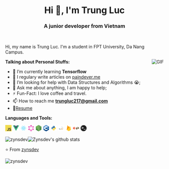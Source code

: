 <h1 align="center">Hi 👋, I'm Trung Luc</h1>
<h3 align="center">A junior developer from Vietnam</h3>


<br />

Hi, my name is Trung Luc. I'm a student in FPT University, Da Nang Campus.

  <img align="right" alt="GIF" src="https://media.giphy.com/media/836HiJc7pgzy8iNXCn/giphy.gif" />
  
**Talking about Personal Stuffs:**

- 🌱 I’m currently learning **Tensorflow**
- 📝 I regulary write articles on [paindever.me](paindever.me)
- 🤔 I’m looking for help with Data Structures and Algorithms 😭;
- 💬 Ask me about anything, I am happy to help;
- ⚡️ Fun-Fact: I love coffee and travel.
-  📫 How to reach me **trungluc217@gmail.com**
- 📝[Resume](https://drive.google.com/file/d/1cLWo0CS7TTAgTcfHsCEt3SF2fmHRpdjL/view)

**Languages and Tools:**  

<code><img height="20" src="https://raw.githubusercontent.com/github/explore/80688e429a7d4ef2fca1e82350fe8e3517d3494d/topics/javascript/javascript.png"></code>
<code><img height="20" src="https://raw.githubusercontent.com/github/explore/80688e429a7d4ef2fca1e82350fe8e3517d3494d/topics/vue/vue.png"></code>
<code><img height="20" src="https://raw.githubusercontent.com/github/explore/80688e429a7d4ef2fca1e82350fe8e3517d3494d/topics/react/react.png"></code>
<code><img height="20" src="https://raw.githubusercontent.com/github/explore/5c058a388828bb5fde0bcafd4bc867b5bb3f26f3/topics/graphql/graphql.png"></code>
<code><img height="20" src="https://raw.githubusercontent.com/github/explore/80688e429a7d4ef2fca1e82350fe8e3517d3494d/topics/nodejs/nodejs.png"></code>
<code><img height="20" src="https://raw.githubusercontent.com/github/explore/80688e429a7d4ef2fca1e82350fe8e3517d3494d/topics/cpp/cpp.png"></code>
<code><img height="20" src="https://raw.githubusercontent.com/github/explore/80688e429a7d4ef2fca1e82350fe8e3517d3494d/topics/python/python.png"></code>
<code><img height="20" src="https://raw.githubusercontent.com/github/explore/80688e429a7d4ef2fca1e82350fe8e3517d3494d/topics/mysql/mysql.png"></code>
<code><img height="20" src="https://raw.githubusercontent.com/github/explore/80688e429a7d4ef2fca1e82350fe8e3517d3494d/topics/firebase/firebase.png"></code>
<code><img height="20" src="https://raw.githubusercontent.com/github/explore/80688e429a7d4ef2fca1e82350fe8e3517d3494d/topics/git/git.png"></code>
<code><img height="20" src="https://raw.githubusercontent.com/github/explore/80688e429a7d4ef2fca1e82350fe8e3517d3494d/topics/terminal/terminal.png"></code>


<p><img align="left" src="https://github-readme-stats.vercel.app/api/top-langs/?username=zynsdev&layout=compact&hide=html" alt="zynsdev" /></p>

![Zynsdev's github stats](https://github-readme-stats.vercel.app/api?username=zynsdev&show_icons=true&hide_border=true)

⭐️ From [zynsdev](https://github.com/zynsdev)

<p align="left"> <img src="https://komarev.com/ghpvc/?username=zynsdev" alt="zynsdev" /> </p>
